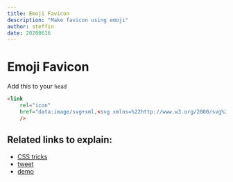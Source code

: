```yaml
---
title: Emoji Favicon
description: "Make favicon using emoji"
author: steffin
date: 20200616
---
```


# Emoji Favicon

Add this to your `head`

```html
<link
    rel="icon"
    href="data:image/svg+xml,<svg xmlns=%22http://www.w3.org/2000/svg%22 viewBox=%220 0 100 100%22><text y=%22.9em%22 font-size=%2290%22>📜</text></svg>"
    />
```

## Related links to explain:
- [CSS tricks](https://css-tricks.com/emojis-as-favicons/)
- [tweet](https://twitter.com/LeaVerou/status/1241619866475474946?s=20)
- [demo](https://000458870.codepen.website/)